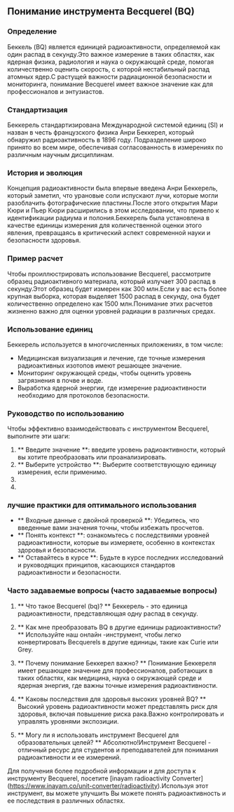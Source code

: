 ## Понимание инструмента Becquerel (BQ)

### Определение
Беккель (BQ) является единицей радиоактивности, определяемой как один распад в секунду.Это важное измерение в таких областях, как ядерная физика, радиология и наука о окружающей среде, помогая количественно оценить скорость, с которой нестабильный распад атомных ядер.С растущей важности радиационной безопасности и мониторинга, понимание Becquerel имеет важное значение как для профессионалов и энтузиастов.

### Стандартизация
Беккерель стандартизирована Международной системой единиц (SI) и назван в честь французского физика Анри Беккерел, который обнаружил радиоактивность в 1896 году. Подразделение широко принято во всем мире, обеспечивая согласованность в измерениях по различным научным дисциплинам.

### История и эволюция
Концепция радиоактивности была впервые введена Анри Беккерель, который заметил, что урановые соли испускают лучи, которые могли разоблачить фотографические пластины.После этого открытия Мари Кюри и Пьер Кюри расширились в этом исследовании, что привело к идентификации радиума и полония.Беккерель была установлена ​​в качестве единицы измерения для количественной оценки этого явления, превращаясь в критический аспект современной науки и безопасности здоровья.

### Пример расчет
Чтобы проиллюстрировать использование Becquerel, рассмотрите образец радиоактивного материала, который излучает 300 распад в секунду.Этот образец будет измерен как 300 млн.Если у вас есть более крупная выборка, которая выделяет 1500 распад в секунду, она будет количественно определено как 1500 млн.Понимание этих расчетов жизненно важно для оценки уровней радиации в различных средах.

### Использование единиц
Беккерель используется в многочисленных приложениях, в том числе:
- Медицинская визуализация и лечение, где точные измерения радиоактивных изотопов имеют решающее значение.
- Мониторинг окружающей среды, чтобы оценить уровень загрязнения в почве и воде.
- Выработка ядерной энергии, где измерение радиоактивности необходимо для протоколов безопасности.

### Руководство по использованию
Чтобы эффективно взаимодействовать с инструментом Becquerel, выполните эти шаги:
1. ** Введите значение **: введите уровень радиоактивности, который вы хотите преобразовать или проанализировать.
2. ** Выберите устройство **: Выберите соответствующую единицу измерения, если применимо.
3.
4.

### лучшие практики для оптимального использования
- ** Входные данные с двойной проверкой **: Убедитесь, что введенные вами значения точны, чтобы избежать просчетов.
- ** Понять контекст **: ознакомьтесь с последствиями уровней радиоактивности, которые вы измеряете, особенно в контекстах здоровья и безопасности.
- ** Оставайтесь в курсе **: Будьте в курсе последних исследований и руководящих принципов, касающихся стандартов радиоактивности и безопасности.

### Часто задаваемые вопросы (часто задаваемые вопросы)

1. ** Что такое Becquerel (bq)? **
Беккерель - это единица радиоактивности, представляющая одну распад в секунду.

2. ** Как мне преобразовать BQ в другие единицы радиоактивности? **
Используйте наш онлайн -инструмент, чтобы легко конвертировать Becquerels в другие единицы, такие как Curie или Grey.

3. ** Почему понимание Беккерел важно? **
Понимание Беккереля имеет решающее значение для профессионалов, работающих в таких областях, как медицина, наука о окружающей среде и ядерная энергия, где важны точные измерения радиоактивности.

4. ** Каковы последствия для здоровья высоких уровней BQ? **
Высокий уровень радиоактивности может представлять риск для здоровья, включая повышение риска рака.Важно контролировать и управлять уровнями экспозиции.

5. ** Могу ли я использовать инструмент Becquerel для образовательных целей? **
Абсолютно!Инструмент Becquerel - отличный ресурс для студентов и преподавателей для понимания радиоактивности и ее измерений.

Для получения более подробной информации и для доступа к инструменту Becquerel, посетите [inayam radioactivity Converter] (https://www.inayam.co/unit-converter/radioactivity).Используя этот инструмент, вы можете улучшить Вы можете понять радиоактивность и ее последствия в различных областях.